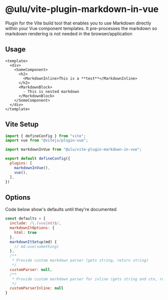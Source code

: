 # @ulu/vite-plugin-markdown-in-vue

Plugin for the Vite build tool that enables you to use Markdown directly within your Vue component templates. It pre-processes the markdown so markdown rendering is not needed in the browser/application

## Usage

```vue
<template>
  <div>
    <SomeComponent>
      <h2>
        <MarkdownInline>This is a **test**</MarkdownInline>
      </h2>
      <MarkdownBlock>
        - This is nested markdown
      </MarkdownBlock>
    </SomeComponent>
  </div>
</template>
```

## Vite Setup

```js
import { defineConfig } from "vite";
import vue from "@vitejs/plugin-vue";

import markdownInVue from "@ulu/vite-plugin-markdown-in-vue";

export default defineConfig({
  plugins: [
    markdownInVue(),
    vue(),
  ],
})
```

## Options

Code below show's defaults until they're documented

```js
const defaults = {
  include: /\.(vue|md)$/,
  markdownItOptions: {
    html: true
  },
  markdownItSetup(md) {
    // md.use(something)
  },
  /**
   * Provide custom markdown parser (gets string, return string)
   */
  customParser: null,
  /**
   * Provide custom markdown parser for inline (gets string and ctx, return string)
   */
  customParserInline: null
}
```